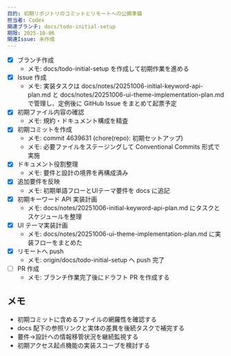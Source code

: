 ```yaml
---
目的: 初期リポジトリのコミットとリモートへの公開準備
担当者: Codex
関連ブランチ: docs/todo-initial-setup
期限: 2025-10-06
関連Issue: 未作成
---
```


- [x] ブランチ作成
  - メモ: docs/todo-initial-setup を作成して初期作業を進める
- [x] Issue 作成
  - メモ: 実装タスクは docs/notes/20251006-initial-keyword-api-plan.md と docs/notes/20251006-ui-theme-implementation-plan.md で管理し、定例後に GitHub Issue をまとめて起票予定
- [x] 初期ファイル内容の確認
  - メモ: 規約・ドキュメント構成を精査
- [x] 初期コミットを作成
  - メモ: commit 4639631 (chore(repo): 初期セットアップ)
  - メモ: 必要ファイルをステージングして Conventional Commits 形式で実施
- [x] ドキュメント役割整理
  - メモ: 要件と設計の境界を再構成済み
- [x] 追加要件を反映
  - メモ: 初期単語フローとUIテーマ要件を docs に追記
- [x] 初期キーワード API 実装計画
  - メモ: docs/notes/20251006-initial-keyword-api-plan.md にタスクとスケジュールを整理
- [x] UI テーマ実装計画
  - メモ: docs/notes/20251006-ui-theme-implementation-plan.md に実装フローをまとめた
- [x] リモートへ push
  - メモ: origin/docs/todo-initial-setup へ push 完了
- [ ] PR 作成
  - メモ: ブランチ作業完了後にドラフト PR を作成する

## メモ
- 初期コミットに含めるファイルの網羅性を確認する
- docs 配下の参照リンクと実体の差異を後続タスクで補完する
- 要件→設計への情報移管状況を継続監視する
- 初期アクセス起点機能の実装スコープを検討する
